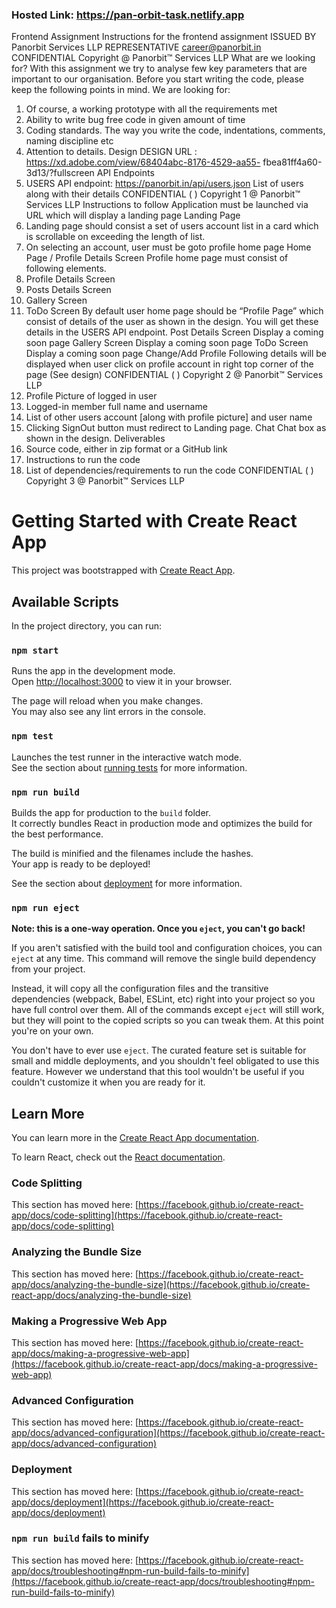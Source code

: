 ### Hosted Link: https://pan-orbit-task.netlify.app

Frontend
Assignment
Instructions for the frontend assignment
ISSUED BY
Panorbit Services LLP
REPRESENTATIVE
career@panorbit.in
CONFIDENTIAL Copyright @ Panorbit™ Services LLP
What are we looking for?
With this assignment we try to analyse few key parameters that are important to our
organisation. Before you start writing the code, please keep the following points in mind.
We are looking for:
1. Of course, a working prototype with all the requirements met
2. Ability to write bug free code in given amount of time
3. Coding standards. The way you write the code, indentations, comments, naming
discipline etc
4. Attention to details.
Design
DESIGN URL : https://xd.adobe.com/view/68404abc-8176-4529-aa55-
fbea81ff4a60-3d13/?fullscreen
API Endpoints
1. USERS API endpoint: https://panorbit.in/api/users.json
List of users along with their details
CONFIDENTIAL ( ) Copyright 1 @ Panorbit™ Services LLP
Instructions to follow
Application must be launched via URL which will display a landing page
Landing Page
1. Landing page should consist a set of users account list in a card which is scrollable
on exceeding the length of list.
2. On selecting an account, user must be goto profile home page
Home Page / Profile Details Screen
Profile home page must consist of following elements.
1. Profile Details Screen
2. Posts Details Screen
3. Gallery Screen
4. ToDo Screen
By default user home page should be “Profile Page” which consist of details of the user
as shown in the design. You will get these details in the USERS API endpoint.
Post Details Screen
Display a coming soon page
Gallery Screen
Display a coming soon page
ToDo Screen
Display a coming soon page
Change/Add Profile
Following details will be displayed when user click on profile account in right top corner
of the page (See design)
CONFIDENTIAL ( ) Copyright 2 @ Panorbit™ Services LLP
1. Profile Picture of logged in user
2. Logged-in member full name and username
3. List of other users account [along with profile picture] and user name
4. Clicking SignOut button must redirect to Landing page.
Chat
Chat box as shown in the design.
Deliverables
1. Source code, either in zip format or a GitHub link
2. Instructions to run the code
3. List of dependencies/requirements to run the code
CONFIDENTIAL ( ) Copyright 3 @ Panorbit™ Services LLP

# Getting Started with Create React App

This project was bootstrapped with [Create React App](https://github.com/facebook/create-react-app).

## Available Scripts

In the project directory, you can run:

### `npm start`

Runs the app in the development mode.\
Open [http://localhost:3000](http://localhost:3000) to view it in your browser.

The page will reload when you make changes.\
You may also see any lint errors in the console.

### `npm test`

Launches the test runner in the interactive watch mode.\
See the section about [running tests](https://facebook.github.io/create-react-app/docs/running-tests) for more information.

### `npm run build`

Builds the app for production to the `build` folder.\
It correctly bundles React in production mode and optimizes the build for the best performance.

The build is minified and the filenames include the hashes.\
Your app is ready to be deployed!

See the section about [deployment](https://facebook.github.io/create-react-app/docs/deployment) for more information.

### `npm run eject`

**Note: this is a one-way operation. Once you `eject`, you can't go back!**

If you aren't satisfied with the build tool and configuration choices, you can `eject` at any time. This command will remove the single build dependency from your project.

Instead, it will copy all the configuration files and the transitive dependencies (webpack, Babel, ESLint, etc) right into your project so you have full control over them. All of the commands except `eject` will still work, but they will point to the copied scripts so you can tweak them. At this point you're on your own.

You don't have to ever use `eject`. The curated feature set is suitable for small and middle deployments, and you shouldn't feel obligated to use this feature. However we understand that this tool wouldn't be useful if you couldn't customize it when you are ready for it.

## Learn More

You can learn more in the [Create React App documentation](https://facebook.github.io/create-react-app/docs/getting-started).

To learn React, check out the [React documentation](https://reactjs.org/).

### Code Splitting

This section has moved here: [https://facebook.github.io/create-react-app/docs/code-splitting](https://facebook.github.io/create-react-app/docs/code-splitting)

### Analyzing the Bundle Size

This section has moved here: [https://facebook.github.io/create-react-app/docs/analyzing-the-bundle-size](https://facebook.github.io/create-react-app/docs/analyzing-the-bundle-size)

### Making a Progressive Web App

This section has moved here: [https://facebook.github.io/create-react-app/docs/making-a-progressive-web-app](https://facebook.github.io/create-react-app/docs/making-a-progressive-web-app)

### Advanced Configuration

This section has moved here: [https://facebook.github.io/create-react-app/docs/advanced-configuration](https://facebook.github.io/create-react-app/docs/advanced-configuration)

### Deployment

This section has moved here: [https://facebook.github.io/create-react-app/docs/deployment](https://facebook.github.io/create-react-app/docs/deployment)

### `npm run build` fails to minify

This section has moved here: [https://facebook.github.io/create-react-app/docs/troubleshooting#npm-run-build-fails-to-minify](https://facebook.github.io/create-react-app/docs/troubleshooting#npm-run-build-fails-to-minify)
